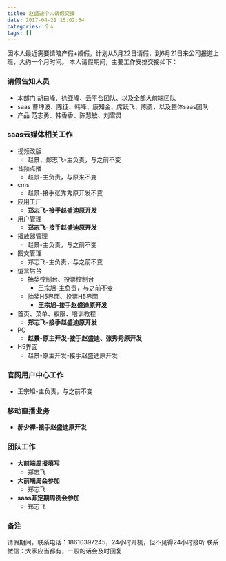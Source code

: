 ```yaml
---
title: 赵盛迪个人请假交接
date: 2017-04-21 15:02:34
categories: 个人
tags: []
---
```


因本人最近需要请陪产假+婚假，计划从5月22日请假，到6月21日来公司报道上班，大约一个月时间。
本人请假期间，主要工作安排交接如下：

### 请假告知人员
* 本部门
	胡曰峰、徐亚峰、云平台团队、以及全部大前端团队
* saas
	曹坤波、陈征、韩峰、康知金、席跃飞、陈勇，以及整体saas团队
* 产品
	范志勇、韩香香、陈慧敏、刘雪灵
### saas云媒体相关工作
* 视频改版
	* 赵景、郑志飞-主负责，与之前不变
* 音频点播
	* 赵景-主负责，与原来不变
* cms
	* 赵景-接手张秀秀原开发不变
* 应用工厂
	* **郑志飞-接手赵盛迪原开发**
* 用户管理
	* **郑志飞-接手赵盛迪原开发**
* 播放器管理
	* 赵景-主负责，与之前不变
* 图文管理
	* 郑志飞-主负责，与之前不变
* 运营后台
	* 抽奖控制台、投票控制台
		* 王宗旭-主负责，与之前不变
	* 抽奖H5界面、投票H5界面
		* **王宗旭-接手赵盛迪原开发**
* 首页、菜单、权限、培训教程
	* **郑志飞-接手赵盛迪原开发**
* PC
	* **赵景-原主开发-接手赵盛迪、张秀秀原开发**
* H5界面
	* 赵景-原主开发-接手赵盛迪原开发

### 官网用户中心工作
* 王宗旭-主负责，与之前不变

### 移动直播业务
* **郝少禅-接手赵盛迪原开发**

### 团队工作
* **大前端周报填写**
	* 郑志飞
* **大前端周会参加**
	* 郑志飞
* **saas非定期周例会参加**
	* 郑志飞

### 备注
请假期间，联系电话：18610397245，24小时开机，但不见得24小时接听
联系微信：大家应当都有，一般的话会及时回复


